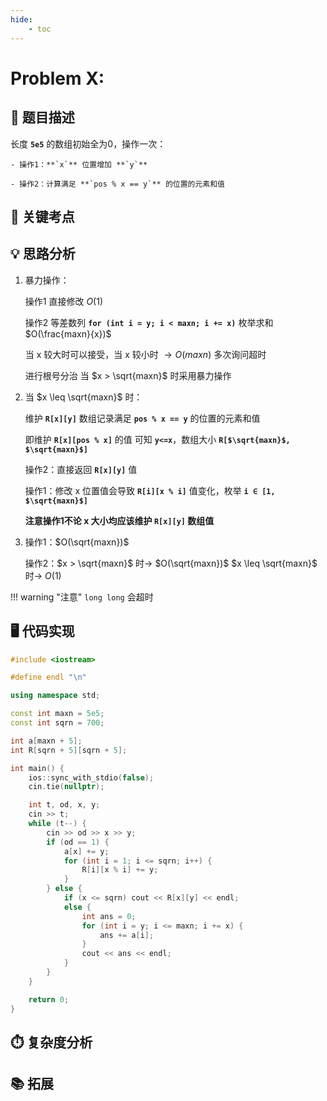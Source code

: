 ```yaml
---
hide:
    - toc 
---
```


# Problem X: 

## 📝 题目描述

长度 **`5e5`** 的数组初始全为0，操作一次：

    - 操作1：**`x`** 位置增加 **`y`**

    - 操作2：计算满足 **`pos % x == y`** 的位置的元素和值

## 🔑 关键考点

## 💡 思路分析

1. 暴力操作：
    
    操作1 直接修改 $O(1)$ 
    
    操作2 等差数列 **`for (int i = y; i < maxn; i += x)`** 枚举求和 $O(\frac{maxn}{x})$
    
    当 x 较大时可以接受，当 x 较小时 $\to O(maxn)$ 多次询问超时
    
    进行根号分治 当 $x > \sqrt{maxn}$ 时采用暴力操作 
    
2. 当 $x \leq \sqrt{maxn}$ 时：
    
    维护 **`R[x][y]`** 数组记录满足 **`pos % x == y`** 的位置的元素和值
    
    即维护 **`R[x][pos % x]`** 的值 可知 **`y<=x`**，数组大小 **`R[$\sqrt{maxn}$, $\sqrt{maxn}$]`**
    
    操作2：直接返回 **`R[x][y]`** 值
    
    操作1：修改 x 位置值会导致 **`R[i][x % i]`** 值变化，枚举 **`i ∈ [1, $\sqrt{maxn}$]`**
    
    **注意操作1不论 x 大小均应该维护 `R[x][y]` 数组值**
    
3. 操作1：$O(\sqrt{maxn})$
    
    操作2：$x > \sqrt{maxn}$ 时→ $O(\sqrt{maxn})$          $x \leq \sqrt{maxn}$ 时→  $O(1)$
    

!!! warning "注意"
    `long long` 会超时

## 🖥️ 代码实现

```cpp
#include <iostream>

#define endl "\n"

using namespace std;

const int maxn = 5e5;
const int sqrn = 700;

int a[maxn + 5];
int R[sqrn + 5][sqrn + 5];

int main() {
    ios::sync_with_stdio(false);
    cin.tie(nullptr);

    int t, od, x, y;
    cin >> t;
    while (t--) {
        cin >> od >> x >> y;
        if (od == 1) {
            a[x] += y;
            for (int i = 1; i <= sqrn; i++) {
                R[i][x % i] += y;
            }
        } else {
            if (x <= sqrn) cout << R[x][y] << endl;
            else {
                int ans = 0;
                for (int i = y; i <= maxn; i += x) {
                    ans += a[i];
                }
                cout << ans << endl;
            }
        }
    }

    return 0;
}
```

## ⏱️ 复杂度分析

## 📚 拓展

